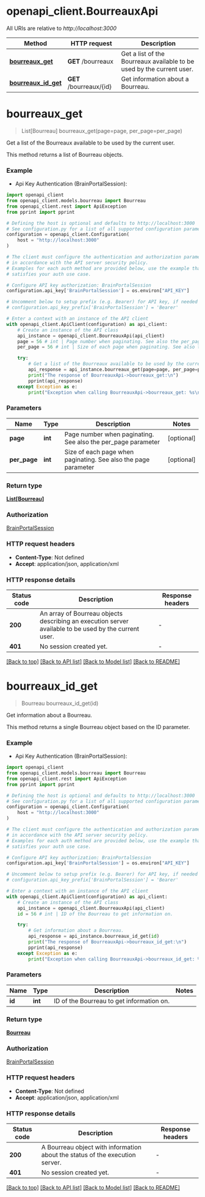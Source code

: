 # openapi_client.BourreauxApi

All URIs are relative to *http://localhost:3000*

Method | HTTP request | Description
------------- | ------------- | -------------
[**bourreaux_get**](BourreauxApi.md#bourreaux_get) | **GET** /bourreaux | Get a list of the Bourreaux available to be used by the current user.
[**bourreaux_id_get**](BourreauxApi.md#bourreaux_id_get) | **GET** /bourreaux/{id} | Get information about a Bourreau.


# **bourreaux_get**
> List[Bourreau] bourreaux_get(page=page, per_page=per_page)

Get a list of the Bourreaux available to be used by the current user.

This method returns a list of Bourreau objects.


### Example

* Api Key Authentication (BrainPortalSession):

```python
import openapi_client
from openapi_client.models.bourreau import Bourreau
from openapi_client.rest import ApiException
from pprint import pprint

# Defining the host is optional and defaults to http://localhost:3000
# See configuration.py for a list of all supported configuration parameters.
configuration = openapi_client.Configuration(
    host = "http://localhost:3000"
)

# The client must configure the authentication and authorization parameters
# in accordance with the API server security policy.
# Examples for each auth method are provided below, use the example that
# satisfies your auth use case.

# Configure API key authorization: BrainPortalSession
configuration.api_key['BrainPortalSession'] = os.environ["API_KEY"]

# Uncomment below to setup prefix (e.g. Bearer) for API key, if needed
# configuration.api_key_prefix['BrainPortalSession'] = 'Bearer'

# Enter a context with an instance of the API client
with openapi_client.ApiClient(configuration) as api_client:
    # Create an instance of the API class
    api_instance = openapi_client.BourreauxApi(api_client)
    page = 56 # int | Page number when paginating. See also the per_page parameter (optional)
    per_page = 56 # int | Size of each page when paginating. See also the page parameter (optional)

    try:
        # Get a list of the Bourreaux available to be used by the current user.
        api_response = api_instance.bourreaux_get(page=page, per_page=per_page)
        print("The response of BourreauxApi->bourreaux_get:\n")
        pprint(api_response)
    except Exception as e:
        print("Exception when calling BourreauxApi->bourreaux_get: %s\n" % e)
```



### Parameters


Name | Type | Description  | Notes
------------- | ------------- | ------------- | -------------
 **page** | **int**| Page number when paginating. See also the per_page parameter | [optional] 
 **per_page** | **int**| Size of each page when paginating. See also the page parameter | [optional] 

### Return type

[**List[Bourreau]**](Bourreau.md)

### Authorization

[BrainPortalSession](../README.md#BrainPortalSession)

### HTTP request headers

 - **Content-Type**: Not defined
 - **Accept**: application/json, application/xml

### HTTP response details

| Status code | Description | Response headers |
|-------------|-------------|------------------|
**200** | An array of Bourreau objects describing an execution server available to be used by the current user.  |  -  |
**401** | No session created yet. |  -  |

[[Back to top]](#) [[Back to API list]](../README.md#documentation-for-api-endpoints) [[Back to Model list]](../README.md#documentation-for-models) [[Back to README]](../README.md)

# **bourreaux_id_get**
> Bourreau bourreaux_id_get(id)

Get information about a Bourreau.

This method returns a single Bourreau object based on the
ID parameter.


### Example

* Api Key Authentication (BrainPortalSession):

```python
import openapi_client
from openapi_client.models.bourreau import Bourreau
from openapi_client.rest import ApiException
from pprint import pprint

# Defining the host is optional and defaults to http://localhost:3000
# See configuration.py for a list of all supported configuration parameters.
configuration = openapi_client.Configuration(
    host = "http://localhost:3000"
)

# The client must configure the authentication and authorization parameters
# in accordance with the API server security policy.
# Examples for each auth method are provided below, use the example that
# satisfies your auth use case.

# Configure API key authorization: BrainPortalSession
configuration.api_key['BrainPortalSession'] = os.environ["API_KEY"]

# Uncomment below to setup prefix (e.g. Bearer) for API key, if needed
# configuration.api_key_prefix['BrainPortalSession'] = 'Bearer'

# Enter a context with an instance of the API client
with openapi_client.ApiClient(configuration) as api_client:
    # Create an instance of the API class
    api_instance = openapi_client.BourreauxApi(api_client)
    id = 56 # int | ID of the Bourreau to get information on.

    try:
        # Get information about a Bourreau.
        api_response = api_instance.bourreaux_id_get(id)
        print("The response of BourreauxApi->bourreaux_id_get:\n")
        pprint(api_response)
    except Exception as e:
        print("Exception when calling BourreauxApi->bourreaux_id_get: %s\n" % e)
```



### Parameters


Name | Type | Description  | Notes
------------- | ------------- | ------------- | -------------
 **id** | **int**| ID of the Bourreau to get information on. | 

### Return type

[**Bourreau**](Bourreau.md)

### Authorization

[BrainPortalSession](../README.md#BrainPortalSession)

### HTTP request headers

 - **Content-Type**: Not defined
 - **Accept**: application/json, application/xml

### HTTP response details

| Status code | Description | Response headers |
|-------------|-------------|------------------|
**200** | A Bourreau object with information about the status of the execution server.  |  -  |
**401** | No session created yet. |  -  |

[[Back to top]](#) [[Back to API list]](../README.md#documentation-for-api-endpoints) [[Back to Model list]](../README.md#documentation-for-models) [[Back to README]](../README.md)

